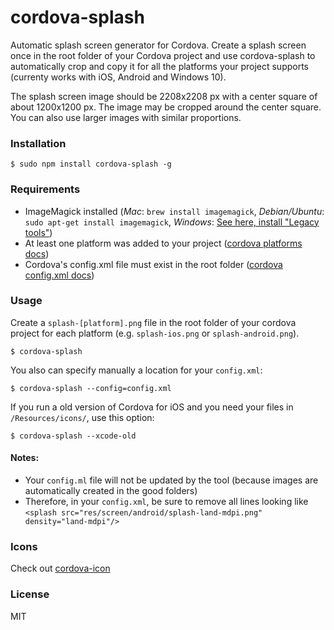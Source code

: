 # cordova-splash

Automatic splash screen generator for Cordova. Create a splash screen once in the root folder of your Cordova project and use cordova-splash to automatically crop and copy it for all the platforms your project supports (currenty works with iOS, Android and Windows 10).

The splash screen image should be 2208x2208 px with a center square of about 1200x1200 px. The image may be cropped around the center square. You can also use larger images with similar proportions.

### Installation

    $ sudo npm install cordova-splash -g

### Requirements

- ImageMagick installed (*Mac*: `brew install imagemagick`, *Debian/Ubuntu*: `sudo apt-get install imagemagick`, *Windows*: [See here, install "Legacy tools"](http://www.imagemagick.org/script/binary-releases.php#windows))
- At least one platform was added to your project ([cordova platforms docs](http://cordova.apache.org/docs/en/edge/guide_platforms_index.md.html#Platform%20Guides))
- Cordova's config.xml file must exist in the root folder ([cordova config.xml docs](http://cordova.apache.org/docs/en/edge/config_ref_index.md.html#The%20config.xml%20File))

### Usage

Create a `splash-[platform].png` file in the root folder of your cordova project for each platform (e.g. `splash-ios.png` or `splash-android.png`).

    $ cordova-splash

You also can specify manually a location for your `config.xml`:

    $ cordova-splash --config=config.xml

If you run a old version of Cordova for iOS and you need your files in `/Resources/icons/`, use this option:

    $ cordova-splash --xcode-old

#### Notes:

- Your `config.ml` file will not be updated by the tool (because images are automatically created in the good folders)
- Therefore, in your `config.xml`, be sure to remove all lines looking like `<splash src="res/screen/android/splash-land-mdpi.png" density="land-mdpi"/>`

### Icons

Check out [cordova-icon](https://github.com/AlexDisler/cordova-icon)

### License

MIT
